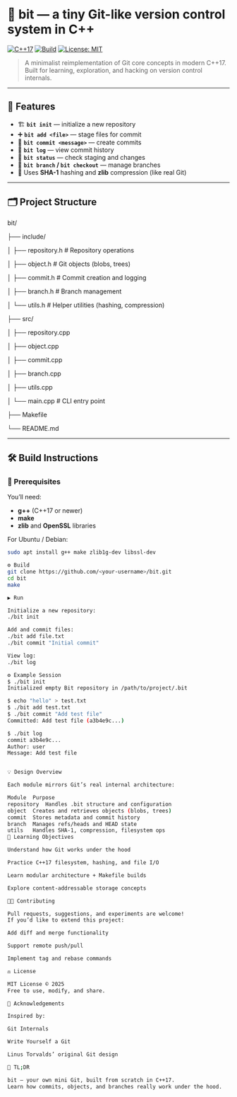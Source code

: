 # 🧠 bit — a tiny Git-like version control system in C++

[![C++17](https://img.shields.io/badge/C%2B%2B-17-blue.svg)](https://isocpp.org/)
[![Build](https://img.shields.io/badge/build-passing-brightgreen.svg)]()
[![License: MIT](https://img.shields.io/badge/license-MIT-lightgrey.svg)](LICENSE)

> A minimalist reimplementation of Git core concepts in modern C++17.  
> Built for learning, exploration, and hacking on version control internals.

---

## 🚀 Features

- 🏗️ **`bit init`** — initialize a new repository  
- ➕ **`bit add <file>`** — stage files for commit  
- 🧾 **`bit commit <message>`** — create commits  
- 📜 **`bit log`** — view commit history  
- 📂 **`bit status`** — check staging and changes  
- 🌿 **`bit branch` / `bit checkout`** — manage branches  
- 🔐 Uses **SHA-1** hashing and **zlib** compression (like real Git)

---

## 🗂️ Project Structure

bit/

├── include/

│ ├── repository.h # Repository operations

│ ├── object.h # Git objects (blobs, trees)

│ ├── commit.h # Commit creation and logging

│ ├── branch.h # Branch management

│ └── utils.h # Helper utilities (hashing, compression)

├── src/

│ ├── repository.cpp

│ ├── object.cpp

│ ├── commit.cpp

│ ├── branch.cpp

│ ├── utils.cpp

│ └── main.cpp # CLI entry point

├── Makefile

└── README.md

---

## 🛠️ Build Instructions

### 🔧 Prerequisites
You’ll need:
- **g++** (C++17 or newer)
- **make**
- **zlib** and **OpenSSL** libraries

For Ubuntu / Debian:
```bash
sudo apt install g++ make zlib1g-dev libssl-dev

⚙️ Build
git clone https://github.com/<your-username>/bit.git
cd bit
make

▶️ Run

Initialize a new repository:
./bit init

Add and commit files:
./bit add file.txt
./bit commit "Initial commit"

View log:
./bit log

⚙️ Example Session
$ ./bit init
Initialized empty Bit repository in /path/to/project/.bit

$ echo "hello" > test.txt
$ ./bit add test.txt
$ ./bit commit "Add test file"
Committed: Add test file (a3b4e9c...)

$ ./bit log
commit a3b4e9c...
Author: user
Message: Add test file


💡 Design Overview

Each module mirrors Git’s real internal architecture:

Module	Purpose
repository	Handles .bit structure and configuration
object	Creates and retrieves objects (blobs, trees)
commit	Stores metadata and commit history
branch	Manages refs/heads and HEAD state
utils	Handles SHA-1, compression, filesystem ops
📘 Learning Objectives

Understand how Git works under the hood

Practice C++17 filesystem, hashing, and file I/O

Learn modular architecture + Makefile builds

Explore content-addressable storage concepts

🧑‍💻 Contributing

Pull requests, suggestions, and experiments are welcome!
If you’d like to extend this project:

Add diff and merge functionality

Support remote push/pull

Implement tag and rebase commands

⚖️ License

MIT License © 2025
Free to use, modify, and share.

🌟 Acknowledgements

Inspired by:

Git Internals

Write Yourself a Git

Linus Torvalds’ original Git design

🧊 TL;DR

bit — your own mini Git, built from scratch in C++17.
Learn how commits, objects, and branches really work under the hood.